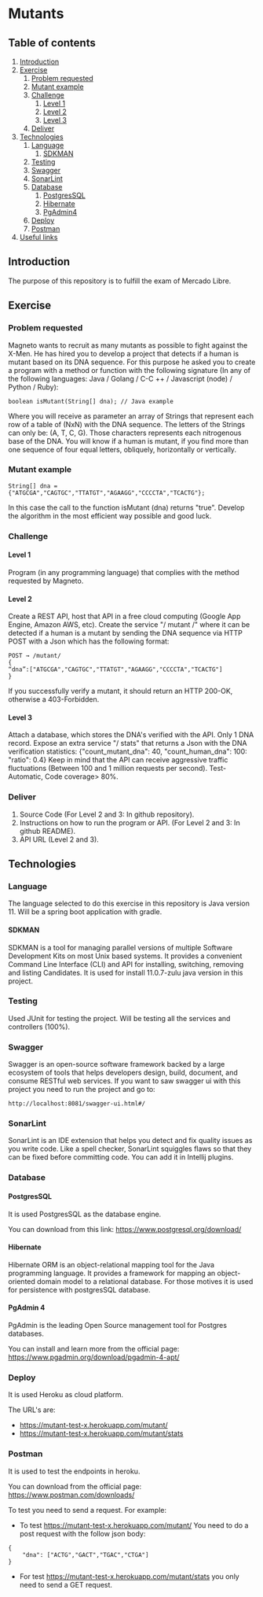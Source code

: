 # Mutants

## Table of contents
1. [Introduction](#introduction)
2. [Exercise](#exercise)
    1. [Problem requested](#problem-requested)
    2. [Mutant example](#mutant-example)
    3. [Challenge](#challenge)
        1. [Level 1](#level-1)
        2. [Level 2](#level-2)
        3. [Level 3](#level-3)
    4. [Deliver](#deliver)
3. [Technologies](#technologies)
    1. [Language](#language)
        1. [SDKMAN](#sdk)
    2. [Testing](#testing)
    3. [Swagger](#swagger)
    4. [SonarLint](#sonar)
    5. [Database](#database)
        1. [PostgresSQL](#postgressql)
        2. [Hibernate](#hibernate)
        3. [PgAdmin4](#pgadmin4)
    6. [Deploy](#deploy)
    7. [Postman](#postman)
4. [Useful links](#useful-links)
    
## <a name="introduction"></a>Introduction
The purpose of this repository is to fulfill the exam of Mercado Libre.

## <a name="exercise"></a>Exercise

### <a name="problem-requested"></a> Problem requested
Magneto wants to recruit as many mutants as possible to fight
against the X-Men.
He has hired you to develop a project that detects if a human is mutant based on its DNA sequence.
For this purpose he asked you to create a program with a method or function with the following signature (In any of the following languages: Java / Golang / C-C ++ / Javascript (node) / Python / Ruby):
```
boolean isMutant(String[] dna); // Java example
```
Where you will receive as parameter an array of Strings that represent each row of a table of (NxN) with the DNA sequence. The letters of the Strings can only be: (A, T, C, G). Those characters represents each nitrogenous base of the DNA.
You will know if a human is mutant, if you find more than one sequence of four equal letters, obliquely, horizontally or vertically.

### <a name="mutant-example"></a> Mutant example
```
String[] dna = {"ATGCGA","CAGTGC","TTATGT","AGAAGG","CCCCTA","TCACTG"};
```
In this case the call to the function isMutant (dna) returns "true".
Develop the algorithm in the most efficient way possible and good luck.

### <a name="challenge"></a> Challenge

#### <a name="level-1"></a> Level 1
Program (in any programming language) that complies with the method requested by Magneto.

#### <a name="level-2"></a> Level 2
Create a REST API, host that API in a free cloud computing (Google App Engine, Amazon AWS, etc). Create the service "/ mutant /" where it can be detected if a human is a mutant by sending the DNA sequence via HTTP POST with a Json which has the following format:
```
POST → /mutant/
{
“dna”:["ATGCGA","CAGTGC","TTATGT","AGAAGG","CCCCTA","TCACTG"]
}
```
If you successfully verify a mutant, it should return an HTTP 200-OK, otherwise a 403-Forbidden.

#### <a name="level-3"></a> Level 3
Attach a database, which stores the DNA's verified with the API.
Only 1 DNA record.
Expose an extra service "/ stats" that returns a Json with the DNA verification statistics: {"count_mutant_dna": 40, "count_human_dna": 100: "ratio": 0.4}
Keep in mind that the API can receive aggressive traffic fluctuations (Between 100 and 1 million requests per second).
Test-Automatic, Code coverage> 80%.

### <a name="deliver"></a> Deliver
1. Source Code (For Level 2 and 3: In github repository).
2. Instructions on how to run the program or API. (For Level 2 and 3: In github README).
3. API URL (Level 2 and 3).

## <a name="technologies"></a> Technologies

### <a name="language"></a> Language
The language selected to do this exercise in this repository is Java version 11.
Will be a spring boot application with gradle.

#### <a name="sdk"></a> SDKMAN
SDKMAN is a tool for managing parallel versions of multiple Software Development Kits on most Unix based systems.
It provides a convenient Command Line Interface (CLI) and API for installing, switching, removing and listing Candidates.
It is used for install 11.0.7-zulu java version in this project.

### <a name="testing"></a> Testing
Used JUnit for testing the project. Will be testing all the services and controllers (100%).

### <a name="swagger"></a>Swagger
Swagger is an open-source software framework backed by a large ecosystem of tools that helps developers design, build, document, and consume RESTful web services.
If you want to saw swagger ui with this project you need to run the project and go to: 
```
http://localhost:8081/swagger-ui.html#/
```

### <a name="sonar"></a> SonarLint
SonarLint is an IDE extension that helps you detect and fix quality issues as you write code.
Like a spell checker, SonarLint squiggles flaws so that they can be fixed before committing code.
You can add it in Intellij plugins.

### <a name="database"></a> Database

#### <a name="postgressql"></a> PostgresSQL
It is used PostgresSQL as the database engine.

You can download from this link: https://www.postgresql.org/download/

#### <a name="hibernate"></a> Hibernate
Hibernate ORM is an object-relational mapping tool for the Java programming language. It provides a framework for mapping an object-oriented domain model to a relational database.
For those motives it is used for persistence with postgresSQL database.

#### <a name="pgadmin4"></a> PgAdmin 4
PgAdmin is the leading Open Source management tool for Postgres databases.

You can install and learn more from the official page: https://www.pgadmin.org/download/pgadmin-4-apt/ 

### <a name="deploy"></a> Deploy
It is used Heroku as cloud platform.

The URL's are:
- https://mutant-test-x.herokuapp.com/mutant/
- https://mutant-test-x.herokuapp.com/mutant/stats

### <a name="postman"></a> Postman
It is used to test the endpoints in heroku.

You can download from the official page: https://www.postman.com/downloads/

To test you need to send a request. For example:

- To test https://mutant-test-x.herokuapp.com/mutant/
You need to do a post request with the follow json body:
```
{
	"dna": ["ACTG","GACT","TGAC","CTGA"]
}
```
- For test https://mutant-test-x.herokuapp.com/mutant/stats you only need to send a GET request.





